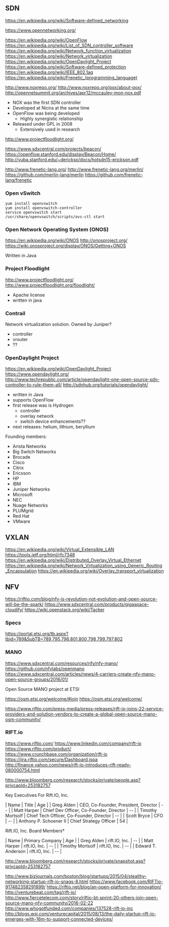 
<!--
-->

SDN
----

https://en.wikipedia.org/wiki/Software-defined_networking

https://www.opennetworking.org/

https://en.wikipedia.org/wiki/OpenFlow
https://en.wikipedia.org/wiki/List_of_SDN_controller_software
https://en.wikipedia.org/wiki/Network_function_virtualization
https://en.wikipedia.org/wiki/Network_virtualization
https://en.wikipedia.org/wiki/OpenDaylight_Project
https://en.wikipedia.org/wiki/Software-defined_protection
https://en.wikipedia.org/wiki/IEEE_802.1aq
https://en.wikipedia.org/wiki/Frenetic_(programming_language)

http://www.noxrepo.org/
http://www.noxrepo.org/pox/about-pox/
http://opennetsummit.org/archives/apr12/mccauley-mon-nox.pdf

 * NOX was the first SDN controller
 * Developed at Nicira at the same time
 * OpenFlow was being developed
   * Highly synergistic relationship
 * Released under GPL in 2008
   * Extensively used in research

http://www.projectfloodlight.org/

https://www.sdxcentral.com/projects/beacon/
https://openflow.stanford.edu/display/Beacon/Home/
http://yuba.stanford.edu/~derickso/docs/hotsdn15-erickson.pdf

http://www.frenetic-lang.org/
http://www.frenetic-lang.org/merlin/
https://github.com/merlin-lang/merlin
https://github.com/frenetic-lang/frenetic

### Open vSwitch

```
yum install openvswitch
yum install openvswitch-controller
service openvswitch start
/usr/share/openvswitch/scripts/ovs-ctl start
```

### Open Network Operating System (ONOS)

https://en.wikipedia.org/wiki/ONOS
http://onosproject.org/
https://wiki.onosproject.org/display/ONOS/Getting+ONOS

Written in Java

### Project Floodlight

http://www.projectfloodlight.org/
http://www.projectfloodlight.org/floodlight/

 * Apache license
 * written in java

### Contrail

Network virtualization solution.  Owned by Juniper?

 * controller
 * vrouter
 * ??

### OpenDaylight Project

https://en.wikipedia.org/wiki/OpenDaylight_Project
https://www.opendaylight.org/
http://www.techrepublic.com/article/opendaylight-one-open-source-sdn-controller-to-rule-them-all/
http://sdnhub.org/tutorials/opendaylight/

 * written in Java
 * supports OpenFlow
 * first release was is Hydrogen
   * controller
   * overlay network
   * switch device enhancements??
 * next releases: helium, lithium, beryllium

Founding members:

 * Arista Networks
 * Big Switch Networks
 * Brocade
 * Cisco
 * Citrix
 * Ericsson
 * HP
 * IBM
 * Juniper Networks
 * Microsoft
 * NEC
 * Nuage Networks
 * PLUMgrid
 * Red Hat
 * VMware

VXLAN
-----

https://en.wikipedia.org/wiki/Virtual_Extensible_LAN
https://tools.ietf.org/html/rfc7348
https://en.wikipedia.org/wiki/Distributed_Overlay_Virtual_Ethernet
https://en.wikipedia.org/wiki/Network_Virtualization_using_Generic_Routing_Encapsulation
https://en.wikipedia.org/wiki/Overlay_transport_virtualization

NFV
----

https://riftio.com/blog/nfv-is-revolution-not-evolution-and-open-source-will-be-the-spark/
https://www.sdxcentral.com/products/gigaspace-cloudify/
https://wiki.openstack.org/wiki/Tacker

### Specs

https://portal.etsi.org/tb.aspx?tbid=789&SubTB=789,795,796,801,800,798,799,797,802



### MANO

https://www.sdxcentral.com/resources/nfv/nfv-mano/
https://github.com/nfvlabs/openmano
https://www.sdxcentral.com/articles/news/4-carriers-create-nfv-mano-open-source-groups/2016/01/

Open Source MANO project at ETSI

https://osm.etsi.org/welcome/#join
https://osm.etsi.org/welcome/

https://www.riftio.com/press-media/press-releases/rift-io-joins-22-service-providers-and-solution-vendors-to-create-a-global-open-source-mano-osm-community/

### RIFT.io

https://www.riftio.com/
https://www.linkedin.com/company/rift-io
https://www.riftio.com/product/
https://www.crunchbase.com/organization/rift-io
https://jira.riftio.com/secure/Dashboard.jspa
http://finance.yahoo.com/news/rift-io-introduces-rift-ready-080000754.html

http://www.bloomberg.com/research/stocks/private/people.asp?privcapId=253182757

Key Executives For Rift.IO, Inc.

| Name                   | Title                                    | Age |
| Greg Alden             | CEO, Co-Founder, President, Director     | -- |
| Matt Harper            | Chief Dev Officer, Co-Founder, Director  | -- |
| Timothy Mortsolf       | Chief Tech Officer, Co-Founder, Director | -- |
| Scott Bryce            | CFO                                      | -- |
| Anthony P. Schoener II | Chief Strategy Officer                   | 54 |

Rift.IO, Inc. Board Members*

| Name               | Primary Company | Age |
| Greg Alden         | rift.IO, Inc.   | -- |
| Matt Harper        | rift.IO, Inc.   | -- |
| Timothy Mortsolf   | rift.IO, Inc.   | -- |
| Edward T. Anderson | rift.IO, Inc.   | -- |

http://www.bloomberg.com/research/stocks/private/snapshot.asp?privcapId=253182757

http://www.bizjournals.com/boston/blog/startups/2015/04/stealthy-networking-startup-rift-io-snags-8.html
https://www.facebook.com/RIFTio-917482358291899/
https://riftio.net/blog/an-open-platform-for-innovation/
http://venturebeat.com/tag/rift-io/
http://www.fiercetelecom.com/story/riftio-bt-sprint-20-others-join-open-source-mano-nfv-community/2016-02-22
http://www.whogotfunded.com/companies/137528-rift-io-inc
http://blogs.wsj.com/venturecapital/2015/08/13/the-daily-startup-rift-io-emerges-with-16m-to-support-connected-devices/


<!-- vim: set autoindent expandtab sw=4 syntax=markdown: -->
